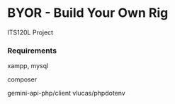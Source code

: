 
# BYOR - Build Your Own Rig

ITS120L Project


### Requirements

xampp, mysql

composer

gemini-api-php/client
vlucas/phpdotenv
